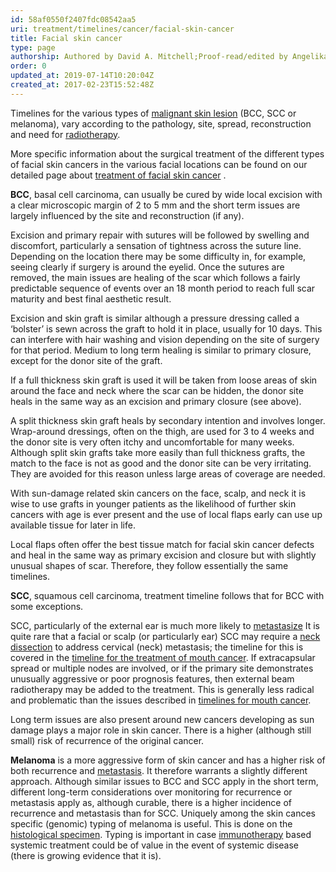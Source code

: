 ```yaml
---
id: 58af0550f2407fdc08542aa5
uri: treatment/timelines/cancer/facial-skin-cancer
title: Facial skin cancer
type: page
authorship: Authored by David A. Mitchell;Proof-read/edited by Angelika Sebald
order: 0
updated_at: 2019-07-14T10:20:04Z
created_at: 2017-02-23T15:52:48Z
---
```


<p>Timelines for the various types of <a href="/diagnosis/a-z/cancer/facial-skin">malignant skin lesion</a>    (BCC, SCC or melanoma), vary according to the pathology,
    site, spread, reconstruction and need for <a href="/treatment/radiotherapy">radiotherapy</a>.</p>
<aside>
    <p>More specific information about the surgical treatment of
        the different types of facial skin cancers in the various
        facial locations can be found on our detailed page about
        <a href="/treatment/surgery/cancer/facial-skin-cancer/detailed">treatment of facial skin cancer</a>        .</p>
</aside>
<p><strong>BCC</strong>, basal cell carcinoma, can usually be cured
    by wide local excision with a clear microscopic margin of
    2 to 5 mm and the short term issues are largely influenced
    by the site and reconstruction (if any).</p>
<p>Excision and primary repair with sutures will be followed by
    swelling and discomfort, particularly a sensation of tightness
    across the suture line. Depending on the location there may
    be some difficulty in, for example, seeing clearly if surgery
    is around the eyelid. Once the sutures are removed, the main
    issues are healing of the scar which follows a fairly predictable
    sequence of events over an 18 month period to reach full
    scar maturity and best final aesthetic result.</p>
<p>Excision and skin graft is similar although a pressure dressing
    called a ‘bolster’ is sewn across the graft to hold it in
    place, usually for 10 days. This can interfere with hair
    washing and vision depending on the site of surgery for that
    period. Medium to long term healing is similar to primary
    closure, except for the donor site of the graft.</p>
<p>If a full thickness skin graft is used it will be taken from
    loose areas of skin around the face and neck where the scar
    can be hidden, the donor site heals in the same way as an
    excision and primary closure (see above).</p>
<p>A split thickness skin graft heals by secondary intention and
    involves longer. Wrap-around dressings, often on the thigh,
    are used for 3 to 4 weeks and the donor site is very often
    itchy and uncomfortable for many weeks. Although split skin
    grafts take more easily than full thickness grafts, the match
    to the face is not as good and the donor site can be very
    irritating. They are avoided for this reason unless large
    areas of coverage are needed.</p>
<p>With sun-damage related skin cancers on the face, scalp, and
    neck it is wise to use grafts in younger patients as the
    likelihood of further skin cancers with age is ever present
    and the use of local flaps early can use up available tissue
    for later in life.</p>
<p>Local flaps often offer the best tissue match for facial skin
    cancer defects and heal in the same way as primary excision
    and closure but with slightly unusual shapes of scar. Therefore,
    they follow essentially the same timelines.</p>
<p><strong>SCC</strong>, squamous cell carcinoma, treatment timeline
    follows that for BCC with some exceptions.</p>
<p>SCC, particularly of the external ear is much more likely to
    <a href="/diagnosis/a-z/tumour/metastases">metastasize</a>    It is quite rare that a facial or scalp (or particularly
    ear) SCC may require a <a href="/treatment/surgery/cancer/mouth-cancer/more-info">neck dissection</a>    to address cervical (neck) metastasis; the timeline for this
    is covered in the <a href="/treatment/timelines/cancer/mouth-cancer">timeline for the treatment of mouth cancer</a>.
    If extracapsular spread or multiple nodes are involved, or
    if the primary site demonstrates unusually aggressive or
    poor prognosis features, then external beam radiotherapy
    may be added to the treatment. This is generally less radical
    and problematic than the issues described in <a href="/treatment/timelines/cancer/mouth-cancer">timelines for mouth cancer</a>.</p>
<p>Long term issues are also present around new cancers developing
    as sun damage plays a major role in skin cancer. There is
    a higher (although still small) risk of recurrence of the
    original cancer.</p>
<p><strong>Melanoma</strong> is a more aggressive form of skin cancer
    and has a higher risk of both recurrence and <a href="/diagnosis/a-z/tumour/metastases">metastasis</a>.
    It therefore warrants a slightly different approach. Although
    similar issues to BCC and SCC apply in the short term, different
    long-term considerations over monitoring for recurrence or
    metastasis apply as, although curable, there is a higher
    incidence of recurrence and metastasis than for SCC. Uniquely
    among the skin cances specific (genomic) typing of melanoma
    is useful. This is done on the <a href="/diagnosis/tests/biopsy/detailed">histological specimen</a>.
    Typing is important in case <a href="/treatment-other-new-developments-immunotherapies-level1">immunotherapy</a>    based systemic treatment could be of value in the event of
    systemic disease (there is growing evidence that it is).</p>
